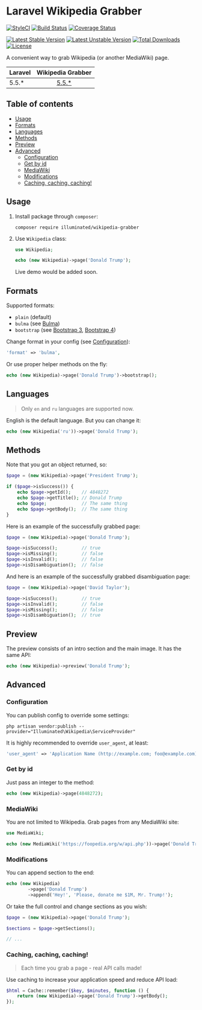 # Laravel Wikipedia Grabber

[![StyleCI](https://styleci.io/repos/117998599/shield?branch=master&style=flat)](https://styleci.io/repos/117998599)
[![Build Status](https://travis-ci.org/dmitry-ivanov/laravel-wikipedia-grabber.svg?branch=master)](https://travis-ci.org/dmitry-ivanov/laravel-wikipedia-grabber)
[![Coverage Status](https://coveralls.io/repos/github/dmitry-ivanov/laravel-wikipedia-grabber/badge.svg?branch=master)](https://coveralls.io/github/dmitry-ivanov/laravel-wikipedia-grabber?branch=master)

[![Latest Stable Version](https://poser.pugx.org/illuminated/wikipedia-grabber/v/stable)](https://packagist.org/packages/illuminated/wikipedia-grabber)
[![Latest Unstable Version](https://poser.pugx.org/illuminated/wikipedia-grabber/v/unstable)](https://packagist.org/packages/illuminated/wikipedia-grabber)
[![Total Downloads](https://poser.pugx.org/illuminated/wikipedia-grabber/downloads)](https://packagist.org/packages/illuminated/wikipedia-grabber)
[![License](https://poser.pugx.org/illuminated/wikipedia-grabber/license)](https://packagist.org/packages/illuminated/wikipedia-grabber)

A convenient way to grab Wikipedia (or another MediaWiki) page.

| Laravel | Wikipedia Grabber                                                            |
| ------- | :--------------------------------------------------------------------------: |
| 5.5.*   | [5.5.*](https://github.com/dmitry-ivanov/laravel-wikipedia-grabber/tree/5.5) |

## Table of contents

- [Usage](#usage)
- [Formats](#formats)
- [Languages](#languages)
- [Methods](#methods)
- [Preview](#preview)
- [Advanced](#advanced)
  - [Configuration](#configuration)
  - [Get by id](#get-by-id)
  - [MediaWiki](#mediawiki)
  - [Modifications](#modifications)
  - [Caching, caching, caching!](#caching-caching-caching)

## Usage

1. Install package through `composer`:

    ```shell
    composer require illuminated/wikipedia-grabber
    ```

2. Use `Wikipedia` class:

    ```php
    use Wikipedia;

    echo (new Wikipedia)->page('Donald Trump');
    ```

    Live demo would be added soon.

## Formats

Supported formats:

- `plain` (default)
- `bulma` (see [Bulma](https://bulma.io))
- `bootstrap` (see [Bootstrap 3](https://getbootstrap.com/docs/3.3/), [Bootstrap 4](https://getbootstrap.com))

Change format in your config (see [Configuration](#configuration)):

```php
'format' => 'bulma',
```

Or use proper helper methods on the fly:

```php
echo (new Wikipedia)->page('Donald Trump')->bootstrap();
```

## Languages

> Only `en` and `ru` languages are supported now.

English is the default language. But you can change it:

```php
echo (new Wikipedia('ru'))->page('Donald Trump');
```

## Methods

Note that you got an object returned, so:

```php
$page = (new Wikipedia)->page('President Trump');

if ($page->isSuccess()) {
    echo $page->getId();    // 4848272
    echo $page->getTitle(); // Donald Trump
    echo $page;             // The same thing
    echo $page->getBody();  // The same thing
}
```

Here is an example of the successfully grabbed page:

```php
$page = (new Wikipedia)->page('Donald Trump');

$page->isSuccess();         // true
$page->isMissing();         // false
$page->isInvalid();         // false
$page->isDisambiguation();  // false
```

And here is an example of the successfully grabbed disambiguation page:

```php
$page = (new Wikipedia)->page('David Taylor');

$page->isSuccess();         // true
$page->isInvalid();         // false
$page->isMissing();         // false
$page->isDisambiguation();  // true
```

## Preview

The preview consists of an intro section and the main image. It has the same API:

```php
echo (new Wikipedia)->preview('Donald Trump');
```

## Advanced

### Configuration

You can publish config to override some settings:

```shell
php artisan vendor:publish --provider="Illuminated\Wikipedia\ServiceProvider"
```

It is highly recommended to override `user_agent`, at least:

```php
'user_agent' => 'Application Name (http://example.com; foo@example.com)',
```

### Get by id

Just pass an integer to the method:

```php
echo (new Wikipedia)->page(4848272);
```

### MediaWiki

You are not limited to Wikipedia. Grab pages from any MediaWiki site:

```php
use MediaWiki;

echo (new MediaWiki('https://foopedia.org/w/api.php'))->page('Donald Trump');
```

### Modifications

You can append section to the end:

```php
echo (new Wikipedia)
        ->page('Donald Trump')
        ->append('Hey!', 'Please, donate me $1M, Mr. Trump!');
```

Or take the full control and change sections as you wish:

```php
$page = (new Wikipedia)->page('Donald Trump');

$sections = $page->getSections();

// ...
```

### Caching, caching, caching!

> Each time you grab a page - real API calls made!

Use caching to increase your application speed and reduce API load:

```php
$html = Cache::remember($key, $minutes, function () {
    return (new Wikipedia)->page('Donald Trump')->getBody();
});
```
